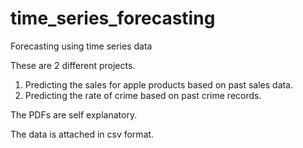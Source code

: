 # time_series_forecasting
Forecasting using time series data

These are 2 different projects.
1. Predicting the sales for apple products based on past sales data.
2. Predicting the rate of crime based on past crime records.

The PDFs are self explanatory.

The data is attached in csv format.
